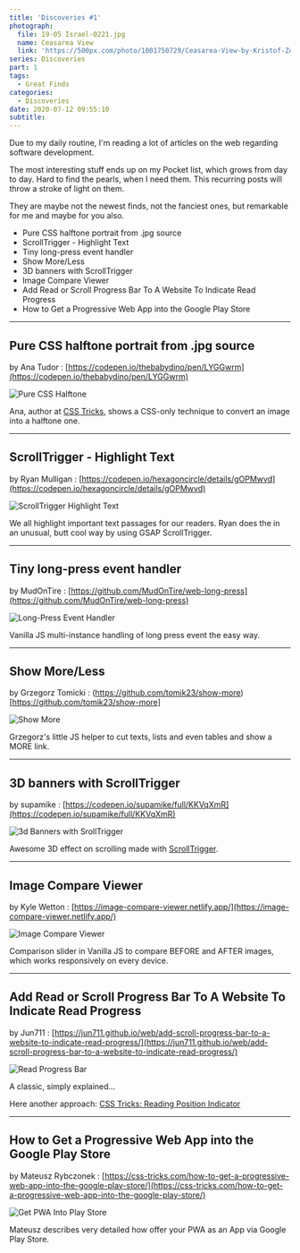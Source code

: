 ```yaml
---
title: 'Discoveries #1'
photograph:
  file: 19-05 Israel-0221.jpg
  name: Ceasarea View
  link: 'https://500px.com/photo/1001750729/Ceasarea-View-by-Kristof-Zerbe'
series: Discoveries
part: 1
tags:
  - Great Finds
categories:
  - Discoveries
date: 2020-07-12 09:55:10
subtitle:
---
```

Due to my daily routine, I'm reading a lot of articles on the web regarding software development. 

The most interesting stuff ends up on my Pocket list, which grows from day to day. Hard to find the pearls, when I need them. This recurring posts will throw a stroke of light on them.

They are maybe not the newest finds, not the fanciest ones, but remarkable for me and maybe for you also. 

* Pure CSS halftone portrait from .jpg source
* ScrollTrigger - Highlight Text
* Tiny long-press event handler
* Show More/Less
* 3D banners with ScrollTrigger
* Image Compare Viewer
* Add Read or Scroll Progress Bar To A Website To Indicate Read Progress
* How to Get a Progressive Web App into the Google Play Store

<!-- more -->

--- 

## Pure CSS halftone portrait from .jpg source
by Ana Tudor : [https://codepen.io/thebabydino/pen/LYGGwrm](https://codepen.io/thebabydino/pen/LYGGwrm)

![Pure CSS Halftone](Discoveries-1/pure-css-halftone.jpg)

Ana, author at [CSS Tricks](https://css-tricks.com/author/thebabydino/), shows a CSS-only technique to convert an image into a halftone one.

---

## ScrollTrigger - Highlight Text
by Ryan Mulligan : [https://codepen.io/hexagoncircle/details/gOPMwvd](https://codepen.io/hexagoncircle/details/gOPMwvd)

![ScrollTrigger Highlight Text](Discoveries-1/scrolltrigger-highlight-text.jpg)

We all highlight important text passages for our readers. Ryan does the in an unusual, butt cool way by using GSAP ScrollTrigger.

--- 

## Tiny long-press event handler
by MudOnTire : [https://github.com/MudOnTire/web-long-press](https://github.com/MudOnTire/web-long-press)

![Long-Press Event Handler](Discoveries-1/long-press-event-handler.jpg)

Vanilla JS multi-instance handling of long press event the easy way.

---

## Show More/Less
by Grzegorz Tomicki : (https://github.com/tomik23/show-more)[https://github.com/tomik23/show-more]

![Show More](Discoveries-1/show-more.jpg)

Grzegorz's little JS helper to cut texts, lists and even tables and show a MORE link.

---

## 3D banners with ScrollTrigger
by supamike : [https://codepen.io/supamike/full/KKVqXmR](https://codepen.io/supamike/full/KKVqXmR)

![3d Banners with SrollTrigger](Discoveries-1/3d-banners-scrolltrigger.jpg)

Awesome 3D effect on scrolling made with [ScrollTrigger](https://greensock.com/scrolltrigger/).

---

## Image Compare Viewer
by Kyle Wetton : [https://image-compare-viewer.netlify.app/](https://image-compare-viewer.netlify.app/)

![Image Compare Viewer](Discoveries-1/image-compare-viewer.jpg)

Comparison slider in Vanilla JS to compare BEFORE and AFTER images, which works responsively on every device.

---

## Add Read or Scroll Progress Bar To A Website To Indicate Read Progress
by Jun711 : [https://jun711.github.io/web/add-scroll-progress-bar-to-a-website-to-indicate-read-progress/](https://jun711.github.io/web/add-scroll-progress-bar-to-a-website-to-indicate-read-progress/)

![Read Progress Bar](Discoveries-1/read-progress-bar.jpg)

A classic, simply explained...

Here another approach: [CSS Tricks: Reading Position Indicator](https://css-tricks.com/reading-position-indicator/)

---

## How to Get a Progressive Web App into the Google Play Store
by Mateusz Rybczonek : [https://css-tricks.com/how-to-get-a-progressive-web-app-into-the-google-play-store/](https://css-tricks.com/how-to-get-a-progressive-web-app-into-the-google-play-store/)

![Get PWA Into Play Store](Discoveries-1/get-pwa-into-play-store.jpg)

Mateusz describes very detailed how offer your PWA as an App via Google Play Store.
